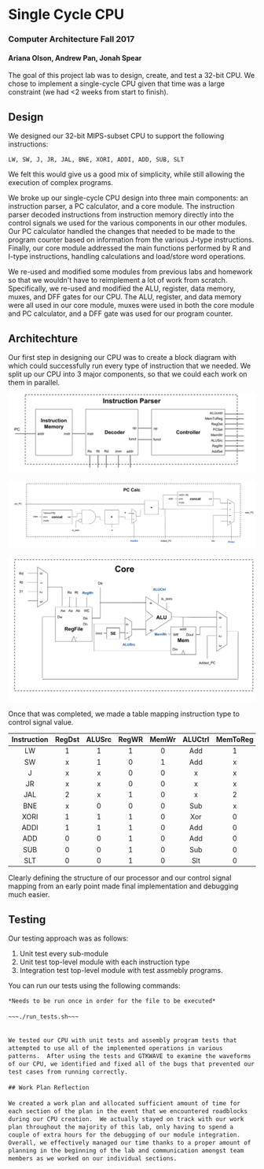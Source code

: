 # Single Cycle CPU

### Computer Architecture Fall 2017
#### Ariana Olson, Andrew Pan, Jonah Spear

The goal of this project lab was to design, create, and test a 32-bit CPU. We chose to implement a single-cycle CPU given that time was a large constraint (we had <2 weeks from start to finish). 

## Design

We designed our 32-bit MIPS-subset CPU to support the following instructions:

	LW, SW, J, JR, JAL, BNE, XORI, ADDI, ADD, SUB, SLT

We felt this would give us a good mix of simplicity, while still allowing the execution of complex programs.

We broke up our single-cycle CPU design into three main components: an instruction parser, a PC calculator, and a core module.  The instruction parser decoded instructions from instruction memory directly into the control signals we used for the various components in our other modules.  Our PC calculator handled the changes that needed to be made to the program counter based on information from the various J-type instructions.  Finally, our core module addressed the main functions performed by R and I-type instructions, handling calculations and load/store word operations.

We re-used and modified some modules from previous labs and homework so that we wouldn't have to reimplement a lot of work from scratch.  Specifically, we re-used and modified the ALU, register, data memory, muxes, and DFF gates for our CPU.  The ALU, register, and data memory were all used in our core module, muxes were used in both the core module and PC calculator, and a DFF gate was used for our program counter.  

## Architechture

Our first step in designing our CPU was to create a block diagram with which could successfully run every type of instruction that we needed. We split up our CPU into 3 major components, so that we could each work on them in parallel.

![Instruction Parser Diagram](https://github.com/arianaolson419/Lab3/blob/master/Static/Instruction%20Parser.png "Instruction Parser Diagram")

![PC Calc Diagram](https://github.com/arianaolson419/Lab3/blob/master/Static/PC%20Calc.png "PC Calc Diagram")

![Core Diagram](https://github.com/arianaolson419/Lab3/blob/master/Static/Core.png "Core Diagram")

Once that was completed, we made a table mapping instruction type to control signal value.

Instruction | RegDst | ALUSrc | RegWR | MemWr | ALUCtrl | MemToReg | PCSel | AddSel |
:----------:|:------:|:------:|:-----:|:-----:|:-------:|:--------:|:-----:|:------:|
LW          | 1      | 1      | 1     | 0     | Add     | 1        | 1     | 0      |
SW          | x      | 1      | 0     | 1     | Add     | x        | 1     | 0      |
J           | x      | x      | 0     | 0     | x       | x        | 0     | 0      |
JR          | x      | x      | 0     | 0     | x       | x        | 2     | 0      |
JAL         | 2      | x      | 1     | 0     | x       | 2        | 0     | 0      |
BNE         | x      | 0      | 0     | 0     | Sub     | x        | 1     | 1      |
XORI        | 1      | 1      | 1     | 0     | Xor     | 0        | 1     | 0      |
ADDI        | 1      | 1      | 1     | 0     | Add     | 0        | 1     | 0      |
ADD         | 0      | 0      | 1     | 0     | Add     | 0        | 1     | 0      |
SUB         | 0      | 0      | 1     | 0     | Sub     | 0        | 1     | 0      |
SLT         | 0      | 0      | 1     | 0     | Slt     | 0        | 1     | 0      |


Clearly defining the structure of our processor and our control signal mapping from an early point made final implementation and debugging much easier.

## Testing

Our testing approach was as follows:
1. Unit test every sub-module
2. Unit test top-level module with each instruction type
3. Integration test top-level module with test assmebly programs. 


You can run our tests using the following commands:

~~~chmod 755 run_tests.sh~~~
*Needs to be run once in order for the file to be executed*

~~~./run_tests.sh~~~


We tested our CPU with unit tests and assembly program tests that attempted to use all of the implemented operations in various patterns.  After using the tests and GTKWAVE to examine the waveforms of our CPU, we identified and fixed all of the bugs that prevented our test cases from running correctly.  

## Work Plan Reflection

We created a work plan and allocated sufficient amount of time for each section of the plan in the event that we encountered roadblocks during our CPU creation.  We actually stayed on track with our work plan throughout the majority of this lab, only having to spend a couple of extra hours for the debugging of our module integration.  Overall, we effectively managed our time thanks to a proper amount of planning in the beginning of the lab and communication amongst team members as we worked on our individual sections.
